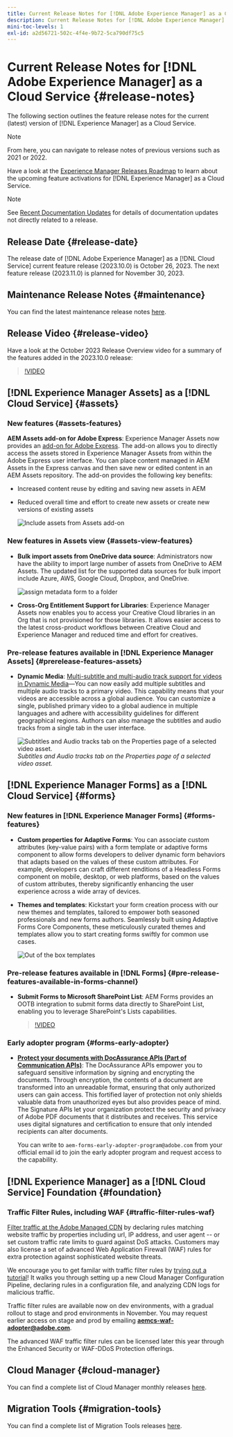 ```yaml
---
title: Current Release Notes for [!DNL Adobe Experience Manager] as a Cloud Service.
description: Current Release Notes for [!DNL Adobe Experience Manager] as a Cloud Service.
mini-toc-levels: 1
exl-id: a2d56721-502c-4f4e-9b72-5ca790df75c5
---
```

# Current Release Notes for [!DNL Adobe Experience Manager] as a Cloud Service {#release-notes}

The following section outlines the feature release notes for the current (latest) version of [!DNL Experience Manager] as a Cloud Service.

>[!NOTE]
>
>From here, you can navigate to release notes of previous versions such as 2021 or 2022.
>
>Have a look at the [Experience Manager Releases Roadmap](https://experienceleague.adobe.com/docs/experience-manager-release-information/aem-release-updates/update-releases-roadmap.html) to learn about the upcoming feature activations for [!DNL Experience Manager] as a Cloud Service. 

>[!NOTE]
>
>See [Recent Documentation Updates](https://experienceleague.adobe.com/docs/experience-manager-release-information/aem-release-updates/doc-updates/documentation-updates.html) for details of documentation updates not directly related to a release.

## Release Date {#release-date}

The release date of [!DNL Adobe Experience Manager] as a [!DNL Cloud Service] current feature release (2023.10.0) is October 26, 2023. The next feature release (2023.11.0) is planned for November 30, 2023.

## Maintenance Release Notes {#maintenance}

You can find the latest maintenance release notes [here](/help/release-notes/maintenance/latest.md).

## Release Video {#release-video}

Have a look at the October 2023 Release Overview video for a summary of the features added in the 2023.10.0 release:

>[!VIDEO](https://video.tv.adobe.com/v/3425186/?quality=12)

## [!DNL Experience Manager Assets] as a [!DNL Cloud Service] {#assets}

### New features {#assets-features}

**AEM Assets add-on for Adobe Express**: Experience Manager Assets now provides an [add-on for Adobe Express](/help/assets/addon-adobe-express.md). The add-on allows you to directly access the assets stored in Experience Manager Assets from within the Adobe Express user interface. You can place content managed in AEM Assets in the Express canvas and then save new or edited content in an AEM Assets repository. The add-on provides the following key benefits:

* Increased content reuse by editing and saving new assets in AEM

* Reduced overall time and effort  to create new assets or create new versions of existing assets

  ![Include assets from Assets add-on](/help/assets/assets/aem-assets-add-on-include-assets.png)

### New features in Assets view {#assets-view-features}

* **Bulk import assets from OneDrive data source**: Administrators now have the ability to import large number of assets from OneDrive to AEM Assets. The updated list for the supported data sources for bulk import include Azure, AWS, Google Cloud, Dropbox, and OneDrive. 

  ![assign metadata form to a folder](/help/assets/assets/bulk-import-source-details-onedrive.png)

* **Cross-Org Entitlement Support for Libraries**: Experience Manager Assets now enables you to access your Creative Cloud libraries in an Org that is not provisioned for those libraries. It allows easier access to the latest cross-product workflows between Creative Cloud and Experience Manager and reduced time and effort for creatives.

### Pre-release features available in [!DNL Experience Manager Assets] {#prerelease-features-assets}

* **Dynamic Media**: [Multi-subtitle and multi-audio track support for videos in Dynamic Media](/help/assets/dynamic-media/video.md#about-msma)&mdash;You can now easily add multiple subtitles and multiple audio tracks to a primary video. This capability means that your videos are accessible across a global audience. You can customize a single, published primary video to a global audience in multiple languages and adhere with accessibility guidelines for different geographical regions. Authors can also manage the subtitles and audio tracks from a single tab in the user interface.

  ![Subtitles and Audio tracks tab on the Properties page of a selected video asset.](/help/release-notes/assets/msma-aem-cs.png)*Subtitles and Audio tracks tab on the Properties page of a selected video asset.*

## [!DNL Experience Manager Forms] as a [!DNL Cloud Service] {#forms}

### New features in [!DNL Experience Manager Forms] {#forms-features}

* **Custom properties for Adaptive Forms**: You can associate custom attributes (key-value pairs) with a form template or adaptive forms component to allow forms developers to deliver dynamic form behaviors that adapts based on the values of these custom attributes. For example, developers can craft different renditions of a Headless Forms component on mobile, desktop, or web platforms, based on the values of custom attributes, thereby significantly enhancing the user experience across a wide array of devices.

* **Themes and templates**: Kickstart your form creation process with our new themes and templates, tailored to empower both seasoned professionals and new forms authors. Seamlessly built using Adaptive Forms Core Components, these meticulously curated themes and templates allow you to start creating forms swiftly for common use cases.

     ![Out of the box templates](/help/forms/assets/form-templates-ootb.png)

### Pre-release features available in [!DNL Forms] {#pre-release-features-available-in-forms-channel} 

* **Submit Forms to Microsoft SharePoint List**: AEM Forms provides an OOTB integration to submit forms data directly to SharePoint List, enabling you to leverage SharePoint's Lists capabilities. 

     >[!VIDEO](https://video.tv.adobe.com/v/3424820/connect-aem-adaptive-form-to-sharepointlist/?quality=12&learn=on)

### Early adopter program {#forms-early-adopter}

* **[Protect your documents with DocAssurance APIs (Part of Communication APIs)](/help/forms/aem-forms-cloud-service-communications-introduction.md#document-assurance-doc-assurance)**: The DocAssurance APIs empower you to safeguard sensitive information by signing and encrypting the documents. Through encryption, the contents of a document are transformed into an unreadable format, ensuring that only authorized users can gain access. This fortified layer of protection not only shields valuable data from unauthorized eyes but also provides peace of mind. The Signature APIs let your organization protect the security and privacy of Adobe PDF documents that it distributes and receives. This service uses digital signatures and certification to ensure that only intended recipients can alter documents. 

     You can write to `aem-forms-early-adopter-program@adobe.com` from your official email id to join the early adopter program and request access to the capability.
     
## [!DNL Experience Manager] as a [!DNL Cloud Service] Foundation {#foundation}

### Traffic Filter Rules, including WAF {#traffic-filter-rules-waf}

[Filter traffic at the Adobe Managed CDN](/help/security/traffic-filter-rules-including-waf.md) by declaring rules matching website traffic by properties including url, IP address, and user agent -- or set custom traffic rate limits to guard against DoS attacks. Customers may also license a set of advanced Web Application Firewall (WAF) rules for extra protection against sophisticated website threats. 

We encourage you to get familar with traffic filter rules by [trying out a tutorial](https://experienceleague.adobe.com/docs/experience-manager-learn/cloud-service/security/traffic-filter-and-waf-rules/overview.html)! It walks you through setting up a new Cloud Manager Configuration Pipeline, declaring rules in a configuration file, and analyzing CDN logs for malicious traffic.

Traffic filter rules are available now on dev environments, with a gradual rollout to stage and prod environments in November. You may request earlier access on stage and prod by emailing **aemcs-waf-adopter@adobe.com**. 

The advanced WAF traffic filter rules can be licensed later this year through the Enhanced Security or WAF-DDoS Protection offerings.

## Cloud Manager {#cloud-manager}

You can find a complete list of Cloud Manager monthly releases [here](/help/implementing/cloud-manager/release-notes/current.md).

## Migration Tools {#migration-tools}

You can find a complete list of Migration Tools releases [here](/help/journey-migration/release-notes/release-notes-migration-tools-current.md).
